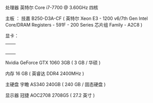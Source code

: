 处理器 英特尔 Core i7-7700 @ 3.60GHz 四核

主板    ： 技嘉 B250-D3A-CF \( 英特尔 Xeon E3 - 1200 v6/7th Gen Intel Core/DRAM Registers - 591F - 200 Series 芯片组 Family - A2C8 \)

显卡：



|  |  |
| :--- | :--- |
|  |  |
|  |  |
|  |  |
|  |  |
|  |  |

Nvidia GeForce GTX 1060 3GB \( 3 GB / 华硕 \)

内存                16 GB \( 英睿达 DDR4 2400MHz \)

主硬盘              宇瞻 AS340 240GB \( 240 GB / 固态硬盘 \)

显示器              冠捷 AOC2708 2708G5 \( 27.2 英寸  \)

